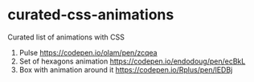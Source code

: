 # curated-css-animations
Curated list of animations with CSS 


1. Pulse https://codepen.io/olam/pen/zcqea
2. Set of hexagons animation https://codepen.io/endodoug/pen/ecBkL
3. Box with animation around it https://codepen.io/Rplus/pen/lEDBj
